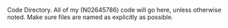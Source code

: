 Code Directory.
All of my (N02645786) code will go here, unless otherwise noted.
Make sure files are named as explicitly as possible.


